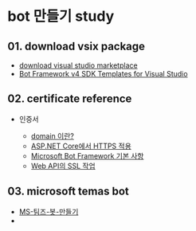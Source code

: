 # bot 만들기 study

## 01. download vsix package

- [download visual studio marketplace](https://icodebroker.tistory.com/entry/CCOMMON-Microsoft-Visual-Studio-Installer-%EC%84%A4%EC%B9%98-%ED%94%84%EB%A1%9C%EA%B7%B8%EB%9E%A8-%EB%A7%8C%EB%93%A4%EA%B8%B0)
- [Bot Framework v4 SDK Templates for Visual Studio](https://marketplace.visualstudio.com/items?itemName=BotBuilder.botbuilderv4)

## 02. certificate reference

- 인증서

  - [domain 이란?](https://ko.wix.com/blog/post/what-is-a-domain)
  - [ASP.NET Core에서 HTTPS 적용](https://learn.microsoft.com/ko-kr/aspnet/core/security/enforcing-ssl?view=aspnetcore-7.0&tabs=visual-studio%2Clinux-ubuntu)
  - [Microsoft Bot Framework 기본 사항](https://learn.microsoft.com/ko-kr/azure/bot-service/bot-builder-basics?view=azure-bot-service-4.0)
  - [Web API의 SSL 작업](https://learn.microsoft.com/ko-kr/aspnet/web-api/overview/security/working-with-ssl-in-web-api)

## 03. microsoft temas bot

- [MS-팀즈-봇-만들기](https://velog.io/@yunicorn/%EB%A7%88%EC%9D%B4%ED%81%AC%EB%A1%9C%EC%86%8C%ED%94%84%ED%8A%B8-%ED%8C%80%EC%A6%88-%EB%B4%87-%EB%A7%8C%EB%93%A4%EA%B8%B0-101)
-
